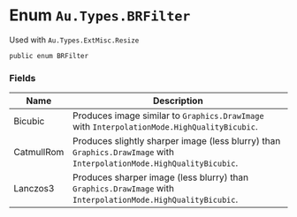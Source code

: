 # Enum `Au.Types.BRFilter`

Used with `Au.Types.ExtMisc.Resize`

```
public enum BRFilter
```

### Fields

| Name | Description |
| --- | --- |
| Bicubic | Produces image similar to `Graphics.DrawImage` with `InterpolationMode.HighQualityBicubic`. |
| CatmullRom | Produces slightly sharper image (less blurry) than `Graphics.DrawImage` with `InterpolationMode.HighQualityBicubic`. |
| Lanczos3 | Produces sharper image (less blurry) than `Graphics.DrawImage` with `InterpolationMode.HighQualityBicubic`. |